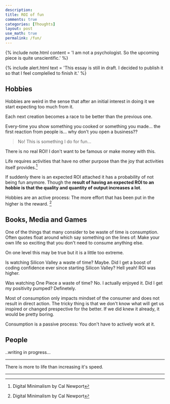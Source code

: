 ```yaml
---
description: 
title: ROI of fun
comments: true
categories: [Thoughts]
layout: post
use_math: true
permalink: /fun/
---
```


{% include note.html content = 'I am not a psychologist. So the upcoming piece is quite unscientific.' %}

{% include alert.html text = 'This essay is still in draft. I decided to publish it so that I feel complelled to finish it.' %}

## Hobbies
Hobbies are weird in the sense that after an initial interest in doing it we start expecting too much from it.

Each next creation becomes a race to be better than the previous one.

Every-time you show something you cooked or something you made... the first reaction from people is... why don't you open a business??

> No! This is something I do for fun...

There is no real ROI! I don't want to be famous or make money with this.

Life requires activities that have no other purpose than the joy that activities itself provides.[^1]

If suddenly there is an expected ROI attached it has a probability of not being fun anymore. Though the **result of having an expected ROI to an hobbie is that the quality and quantity of output increases a lot**.

Hobbies are an active process: The more effort that has been put in the higher is the reward. [^1]

## Books, Media and Games

One of the things that many consider to be waste of time is consumption. Often quotes float around which say something on the lines of: Make your own life so exciting that you don't need to consume anything else.

On one level this may be true but it is a little too extreme.

Is watching Silicon Valley a waste of time? Maybe.
Did I get a boost of coding confidence ever since starting Silicon Valley? Hell yeah! ROI was higher.

Was watching One Piece a waste of time? No. I actually enjoyed it.
Did I get my positivity pumped? Definetely.

Most of consumption only impacts mindset of the consumer and does not result in direct action.
The tricky thing is that we don't know what will get us inspired or changed prespective for the better. If we did knew it already, it would be pretty boring.

Consumption is a passive process: You don't have to actively work at it.

## People
..writing in progress...

***

There is more to life than increasing it's speed.

***

[^1]: Digital Minimalism by Cal Newport